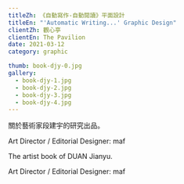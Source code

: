 ```yaml
---
titleZh: 《自動寫作-自動閱讀》平面設計
titleEn: "'Automatic Writing...' Graphic Design"
clientZh: 觀心亭
clientEn: The Pavilion
date: 2021-03-12
category: graphic

thumb: book-djy-0.jpg
gallery:
  - book-djy-1.jpg
  - book-djy-2.jpg
  - book-djy-3.jpg
  - book-djy-4.jpg
---
```


關於藝術家段建宇的研究出品。

Art Director / Editorial Designer: maf

<!-- lang -->

The artist book of DUAN Jianyu.

Art Director / Editorial Designer: maf
